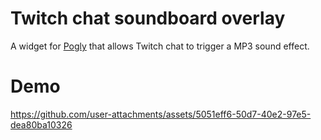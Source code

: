 # Twitch chat soundboard overlay

A widget for [Pogly](https://github.com/PoglyApp/pogly-standalone) that allows Twitch chat to trigger a MP3 sound effect.

# Demo
https://github.com/user-attachments/assets/5051eff6-50d7-40e2-97e5-dea80ba10326
